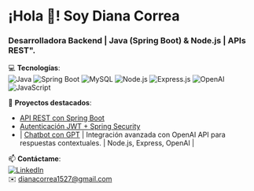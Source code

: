 # ¡Hola 👋! Soy Diana Correa  
### **Desarrolladora Backend | Java (Spring Boot) & Node.js | APIs REST".**  

💻 **Tecnologías**:  
![Java](https://img.shields.io/badge/Java-ED8B00?style=for-the-badge&logo=openjdk&logoColor=white)
![Spring Boot](https://img.shields.io/badge/Spring_Boot-6DB33F?style=for-the-badge&logo=spring&logoColor=white)
![MySQL](https://img.shields.io/badge/MySQL-4479A1?style=for-the-badge&logo=mysql&logoColor=white)
![Node.js](https://img.shields.io/badge/Node.js-339933?style=for-the-badge&logo=nodedotjs&logoColor=white)
![Express.js](https://img.shields.io/badge/Express.js-000000?style=for-the-badge&logo=express&logoColor=white)
![OpenAI](https://img.shields.io/badge/OpenAI-412991?style=for-the-badge&logo=openai&logoColor=white)
![JavaScript](https://img.shields.io/badge/JavaScript-F7DF1E?style=for-the-badge&logo=javascript&logoColor=black)


🔧 **Proyectos destacados**:  
- [API REST con Spring Boot](https://github.com/dianacorrea-1527/API-REST-JAVA-SPRINGBOOT)  
- [Autenticación JWT + Spring Security](https://github.com/dianacorrea-1527/JWT-AUTHENTICATION-SPRING-SECURITY)
- | [Chatbot con GPT](https://github.com/dianacorrea-1527/chatBotGpt) | Integración avanzada con OpenAI API para respuestas contextuales. | Node.js, Express, OpenAI |  


📫 **Contáctame**:  
[![LinkedIn](https://img.shields.io/badge/LinkedIn-0077B5?style=for-the-badge&logo=linkedin&logoColor=white)](https://www.linkedin.com/in/diana-correa-7b58061b4/)  
✉️ dianacorrea1527@gmail.com
